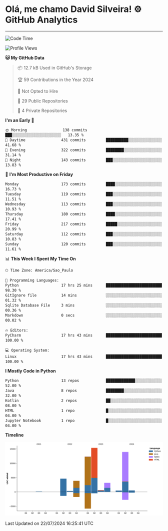 
# Olá, me chamo David Silveira! ⚙️ GitHub Analytics

---
<!--START_SECTION:waka-->
![Code Time](http://img.shields.io/badge/Code%20Time-162%20hrs%2026%20mins-blue)

![Profile Views](http://img.shields.io/badge/Profile%20Views-7-blue)

**🐱 My GitHub Data** 

> 📦 12.7 kB Used in GitHub's Storage 
 > 
> 🏆 59 Contributions in the Year 2024
 > 
> 🚫 Not Opted to Hire
 > 
> 📜 29 Public Repositories 
 > 
> 🔑 4 Private Repositories 
 > 
**I'm an Early 🐤** 

```text
🌞 Morning                138 commits         ███░░░░░░░░░░░░░░░░░░░░░░   13.35 % 
🌆 Daytime                431 commits         ██████████░░░░░░░░░░░░░░░   41.68 % 
🌃 Evening                322 commits         ████████░░░░░░░░░░░░░░░░░   31.14 % 
🌙 Night                  143 commits         ███░░░░░░░░░░░░░░░░░░░░░░   13.83 % 
```
📅 **I'm Most Productive on Friday** 

```text
Monday                   173 commits         ████░░░░░░░░░░░░░░░░░░░░░   16.73 % 
Tuesday                  119 commits         ███░░░░░░░░░░░░░░░░░░░░░░   11.51 % 
Wednesday                113 commits         ███░░░░░░░░░░░░░░░░░░░░░░   10.93 % 
Thursday                 180 commits         ████░░░░░░░░░░░░░░░░░░░░░   17.41 % 
Friday                   217 commits         █████░░░░░░░░░░░░░░░░░░░░   20.99 % 
Saturday                 112 commits         ███░░░░░░░░░░░░░░░░░░░░░░   10.83 % 
Sunday                   120 commits         ███░░░░░░░░░░░░░░░░░░░░░░   11.61 % 
```


📊 **This Week I Spent My Time On** 

```text
🕑︎ Time Zone: America/Sao_Paulo

💬 Programming Languages: 
Python                   17 hrs 25 mins      █████████████████████████   98.30 % 
GitIgnore file           14 mins             ░░░░░░░░░░░░░░░░░░░░░░░░░   01.32 % 
Sqlite Database File     3 mins              ░░░░░░░░░░░░░░░░░░░░░░░░░   00.36 % 
Markdown                 0 secs              ░░░░░░░░░░░░░░░░░░░░░░░░░   00.02 % 

🔥 Editors: 
PyCharm                  17 hrs 43 mins      █████████████████████████   100.00 % 

💻 Operating System: 
Linux                    17 hrs 43 mins      █████████████████████████   100.00 % 
```

**I Mostly Code in Python** 

```text
Python                   13 repos            █████████████░░░░░░░░░░░░   52.00 % 
Java                     8 repos             ████████░░░░░░░░░░░░░░░░░   32.00 % 
Kotlin                   2 repos             ██░░░░░░░░░░░░░░░░░░░░░░░   08.00 % 
HTML                     1 repo              █░░░░░░░░░░░░░░░░░░░░░░░░   04.00 % 
Jupyter Notebook         1 repo              █░░░░░░░░░░░░░░░░░░░░░░░░   04.00 % 
```



**Timeline**

![Lines of Code chart](https://raw.githubusercontent.com/DavidSilveira80/DavidSilveira80/master/assets/bar_graph.png)


 Last Updated on 22/07/2024 16:25:41 UTC
<!--END_SECTION:waka-->


